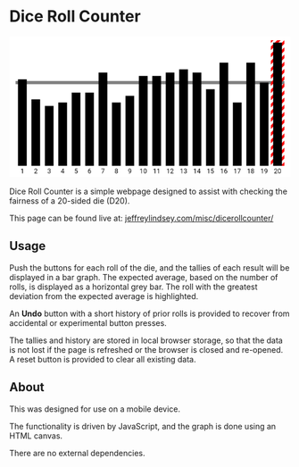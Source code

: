 # Dice Roll Counter

![](sample_graph.png)

Dice Roll Counter is a simple webpage designed to assist with checking the fairness of a 20-sided die (D20).

This page can be found live at: [jeffreylindsey.com/misc/dicerollcounter/](http://jeffreylindsey.com/misc/dicerollcounter/)

## Usage

Push the buttons for each roll of the die, and the tallies of each result will be displayed in a bar graph.  The expected average, based on the number of rolls, is displayed as a horizontal grey bar.  The roll with the greatest deviation from the expected average is highlighted.

An **Undo** button with a short history of prior rolls is provided to recover from accidental or experimental button presses.

The tallies and history are stored in local browser storage, so that the data is not lost if the page is refreshed or the browser is closed and re-opened.  A reset button is provided to clear all existing data.

## About

This was designed for use on a mobile device.

The functionality is driven by JavaScript, and the graph is done using an HTML canvas.

There are no external dependencies.
